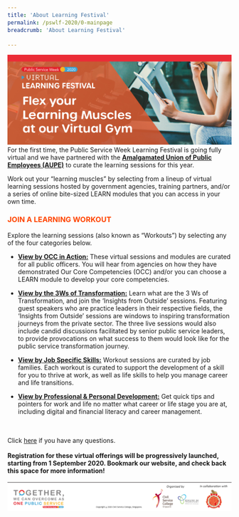 ```yaml
---
title: 'About Learning Festival'
permalink: /pswlf-2020/0-mainpage
breadcrumb: 'About Learning Festival'

---
```

![PSC2020](/images/PSWLF_Microsite_Banner.jpg)
<br> For the first time, the Public Service Week Learning Festival is going fully virtual and we have partnered with the **[Amalgamated Union of Public Employees (AUPE)](https://www.aupe.org.sg/)** to curate the learning sessions for this year.

Work out your “learning muscles” by selecting from a lineup of virtual learning sessions hosted by government agencies, training partners, and/or a series of online bite-sized LEARN modules that you can access in your own time.

### <font color="orangered"><b>JOIN A LEARNING WORKOUT</b></font>
Explore the learning sessions (also known as “Workouts”) by selecting any of the four categories below.

+ <a href="/pswlf-2020/occ/1a-what-is-occ/"><b>View by OCC in Action:</b></a>
These virtual sessions and modules are curated for all public officers. You will hear from agencies on how they have demonstrated Our Core Competencies (OCC) and/or you can choose a LEARN module to develop your core competencies. 

+ <a href="/pswlf-2020/2-3ws-of-transformation/"><b>View by the 3Ws of Transformation:</b></a>
Learn what are the 3 Ws of Transformation, and join the ‘Insights from Outside’ sessions. Featuring guest speakers who are practice leaders in their respective fields, the ‘Insights from Outside’ sessions are windows to inspiring transformation journeys from the private sector. The three live sessions would also include candid discussions facilitated by senior public service leaders, to provide provocations on what success to them would look like for the public service transformation journey.
 
+ <a href="/pswlf-2020/3-jobspecific"><b>View by Job Specific Skills:</b></a>
Workout sessions are curated by job families. Each workout is curated to support the development of a skill for you to thrive at work, as well as life skills to help you manage career and life transitions.

+ <a href="/pswlf-2020/4-ppdevelopment"><b>View by Professional & Personal Development:</b></a>
Get quick tips and pointers for work and life no matter what career or life stage you are at, including digital and financial literacy and career management. 
<br>
<br> Click <a href="/pswlf-2020/5-faqs">here</a> if you have any questions.
<br>
<br>
<b>Registration for these virtual offerings will be progressively launched, starting from 1 September 2020. Bookmark our website, and check back this space for more information!</b>
<br>
<br>
<a href="https://www.csc.gov.sg/"><img src="/images/PSWLF_Microsite_Footer_CSC,MOT&AUPE.jpg"></a>
